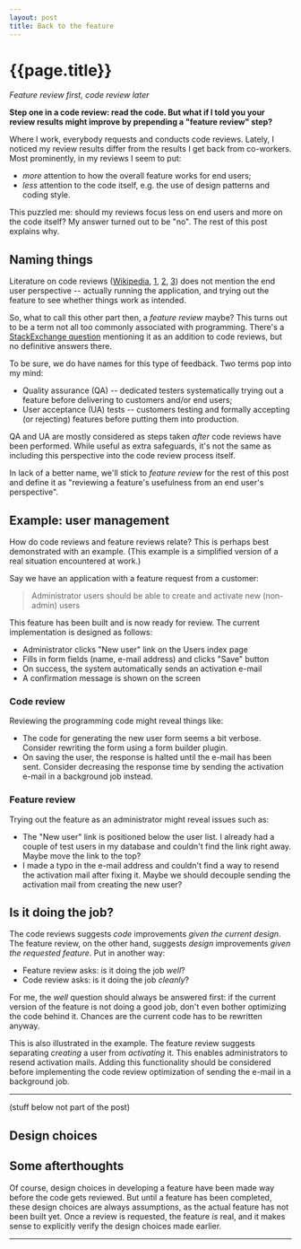 ```yaml
---
layout: post
title: Back to the feature
---
```


{{page.title}}
==============

_Feature review first, code review later_

**Step one in a code review: read the code. But what if I told you your review results might improve by prepending a "feature review" step?**

Where I work, everybody requests and conducts code reviews. Lately, I noticed my review results differ from the results I get back from co-workers. Most prominently, in my reviews I seem to put:

* _more_ attention to how the overall feature works for end users;
* _less_ attention to the code itself, e.g. the use of design patterns and coding style.

This puzzled me: should my reviews focus less on end users and more on the code itself? My answer turned out to be "no". The rest of this post explains why.

## Naming things

Literature on code reviews ([Wikipedia][], [1][codinghorror], [2][atlassian], [3][fogcreek]) does not mention the end user perspective -- actually running the application, and trying out the feature to see whether things work as intended.

So, what to call this other part then, a _feature review_ maybe? This turns out to be a term not all too commonly associated with programming. There's a [StackExchange question][stackexchange] mentioning it as an addition to code reviews, but no definitive answers there.

To be sure, we do have names for this type of feedback. Two terms pop into my mind:

* Quality assurance (QA) -- dedicated testers systematically trying out a feature before delivering to customers and/or end users;
* User acceptance (UA) tests -- customers testing and formally accepting (or rejecting) features before putting them into production.

QA and UA are mostly considered as steps taken _after_ code reviews have been performed. While useful as extra safeguards, it's not the same as including this perspective into the code review process itself.

In lack of a better name, we'll stick to _feature review_ for the rest of this post and define it as "reviewing a feature's usefulness from an end user's perspective".

## Example: user management

How do code reviews and feature reviews relate? This is perhaps best demonstrated with an example. (This example is a simplified version of a real situation encountered at work.)

Say we have an application with a feature request from a customer:

> Administrator users should be able to create and activate new (non-admin) users

This feature has been built and is now ready for review. The current implementation is designed as follows:

* Administrator clicks "New user" link on the Users index page
* Fills in form fields (name, e-mail address) and clicks "Save" button
* On success, the system automatically sends an activation e-mail
* A confirmation message is shown on the screen

### Code review

Reviewing the programming code might reveal things like:

* The code for generating the new user form seems a bit verbose. Consider rewriting the form using a form builder plugin.
* On saving the user, the response is halted until the e-mail has been sent. Consider decreasing the response time by sending the activation e-mail in a background job instead.

### Feature review

Trying out the feature as an administrator might reveal issues such as:

* The "New user" link is positioned below the user list. I already had a couple of test users in my database and couldn't find the link right away. Maybe move the link to the top?
* I made a typo in the e-mail address and couldn't find a way to resend the activation mail after fixing it. Maybe we should decouple sending the activation mail from creating the new user?

## Is it doing the job?

The code reviews suggests _code_ improvements _given the current design_. The feature review, on the other hand, suggests _design_ improvements _given the requested feature_. Put in another way:

* Feature review asks: is it doing the job _well_?
* Code review asks: is it doing the job _cleanly_?

For me, the _well_ question should always be answered first: if the current version of the feature is not doing a good job, don't even bother optimizing the code behind it. Chances are the current code has to be rewritten anyway.

This is also illustrated in the example. The feature review suggests separating _creating_ a user from _activating_ it. This enables administrators to resend activation mails. Adding this functionality should be considered before implementing the code review optimization of sending the e-mail in a background job.

------------

(stuff below not part of the post)

## Design choices

## Some afterthoughts

Of course, design choices in developing a feature have been made way before the code gets reviewed. But until a feature has been completed, these design choices are always assumptions, as the actual feature has not been built yet. Once a review is requested, the feature _is_ real, and it makes sense to explicitly verify the design choices made earlier.


--------



[wikipedia]: https://en.wikipedia.org/wiki/Code_review
[codinghorror]: http://blog.codinghorror.com/code-reviews-just-do-it/
[atlassian]: https://www.atlassian.com/agile/code-reviews
[fogcreek]: http://blog.fogcreek.com/effective-code-reviews-9-tips-from-a-converted-skeptic/
[stackexchange]: http://programmers.stackexchange.com/questions/275813/why-is-there-only-code-review
